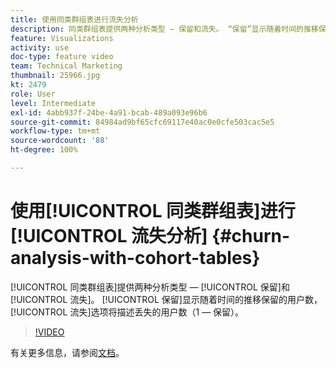 ```yaml
---
title: 使用同类群组表进行流失分析
description: 同类群组表提供两种分析类型 — 保留和流失。 “保留”显示随着时间的推移保留的用户数，“流失”选项将描述丢失的用户数（1 — 保留）。
feature: Visualizations
activity: use
doc-type: feature video
team: Technical Marketing
thumbnail: 25966.jpg
kt: 2479
role: User
level: Intermediate
exl-id: 4abb937f-24be-4a91-bcab-489a093e96b6
source-git-commit: 84984ad9bf65cfc69117e40ac0e0cfe503cac5e5
workflow-type: tm+mt
source-wordcount: '88'
ht-degree: 100%

---
```


# 使用[!UICONTROL 同类群组表]进行[!UICONTROL 流失分析] {#churn-analysis-with-cohort-tables}

[!UICONTROL 同类群组表]提供两种分析类型 — [!UICONTROL 保留]和[!UICONTROL 流失]。 [!UICONTROL 保留]显示随着时间的推移保留的用户数，[!UICONTROL 流失]选项将描述丢失的用户数（1 — 保留）。

>[!VIDEO](https://video.tv.adobe.com/v/25966/?quality=12&learn=on)

有关更多信息，请参阅[文档](https://experienceleague.adobe.com/docs/analytics/analyze/analysis-workspace/visualizations/cohort-table/cohort-analysis.html?lang=zh-Hans)。
